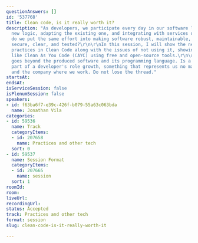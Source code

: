 ```yaml
---
questionAnswers: []
id: '537768'
title: Clean code, is it really worth it?
description: "As developers, we participate every day in our software life cycle adding
  new logic, adapting the existing one, and integrating with services or platforms.\r\n\r\nBut,
  do we put the same effort into making software robust, maintainable, consistent,
  secure, clear, and tested?\r\n\r\nIn this session, I will show the need for good
  practices in Clean Code along with the issues of not using it, showing concepts
  like Clean As You Code (CAYC) using free and open-source tools.\r\n\r\nClean Code
  goes beyond the produced software and its programming language. Is a fundamental
  part of a developer's role growth, something that represents us no matter the language
  and the company where we work. Do not lose the thread."
startsAt: 
endsAt: 
isServiceSession: false
isPlenumSession: false
speakers:
- id: f63ba6f7-e39c-426f-b079-55a63c063bda
  name: Jonathan Vila
categories:
- id: 59536
  name: Track
  categoryItems:
  - id: 207658
    name: Practices and other tech
  sort: 0
- id: 59537
  name: Session Format
  categoryItems:
  - id: 207665
    name: session
  sort: 1
roomId: 
room: 
liveUrl: 
recordingUrl: 
status: Accepted
track: Practices and other tech
format: session
slug: clean-code-is-it-really-worth-it

---
```

